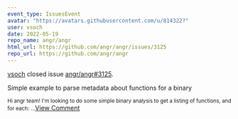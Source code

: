 ```yaml
---
event_type: IssuesEvent
avatar: "https://avatars.githubusercontent.com/u/814322?"
user: vsoch
date: 2022-05-19
repo_name: angr/angr
html_url: https://github.com/angr/angr/issues/3125
repo_url: https://github.com/angr/angr
---
```


<a href='https://github.com/vsoch' target='_blank'>vsoch</a> closed issue <a href='https://github.com/angr/angr/issues/3125' target='_blank'>angr/angr#3125</a>.

<p>Simple example to parse metadata about functions for a binary</p><small>Hi angr team! I'm looking to do some simple binary analysis to get a listing of functions, and for each:...</small><a href='https://github.com/angr/angr/issues/3125' target='_blank'>View Comment</a>